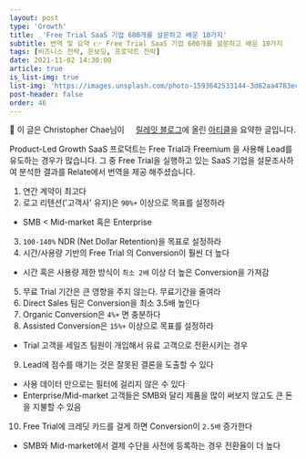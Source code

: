 ```yaml
---
layout: post
type: 'Growth'
title:  'Free Trial SaaS 기업 600개를 설문하고 배운 10가지'
subtitle: 번역 및 요약 👉 ​Free Trial SaaS 기업 600개를 설문하고 배운 10가지
tags: [비즈니스 전략, 온보딩, 프로덕트 전략]
date: 2021-11-02 14:30:00
article: true
is_list-img: true
list-img: 'https://images.unsplash.com/photo-1593642533144-3d62aa4783ec?crop=entropy&cs=tinysrgb&fit=max&fm=jpg&ixid=MnwxMTc3M3wxfDF8YWxsfDZ8fHx8fHwyfHwxNjM0NjY1MjMw&ixlib=rb-1.2.1&q=80&w=2000'
post-header: false
order: 46
---
```


<p class="text-gray">
 🔗 이 글은 Christopher Chae님이 <a href='https://blog.relate.kr/' target='blank' rel='nofollow' id='outlink1' onclick='clickedOutlink(outlink1)'><img src='https://www.google.com/s2/favicons?sz=64&domain=https://blog.relate.kr/' style='display:inline; height: 1em; position: relative; bottom: -2px; margin-right: 2px;'>릴레잇 블로그</a>에 올린 <a href='https://blog.relate.kr/free-trial-survey/' target='blank' rel='nofollow' id='outlink2' onclick='clickedOutlink(outlink2)'>아티클</a>을 요약한 글입니다.
</p>

Product-Led Growth SaaS 프로덕트는 Free Trial과 Freemium 을 사용해 Lead를 유도하는 경우가 많습니다. 그 중 Free Trial을 실행하고 있는 SaaS 기업을 설문조사하여 분석한 결과를 Relate에서 번역을 제공 해주셨습니다.

1. 연간 계약이 최고다
2. 로고 리텐션('고객사' 유지)은 `90%+` 이상으로 목표를 설정하라
  * SMB < Mid-market 혹은 Enterprise
3. `100-140%` NDR (Net Dollar Retention)을 목표로 설정하라
4. 시간/사용량 기반의 Free Trial 의 Conversion이 훨씬 더 높다
  * 시간 혹은 사용량 제한 방식이 `최소 2배` 이상 더 높은 Conversion을 가져감
5. 무료 Trial 기간은 큰 영향을 주지 않는다. 무료기간을 줄여라
6. Direct Sales 팀은 Conversion을 최소 3.5배 높인다
7. Organic Conversion은 `4%+` 면 충분하다
8. Assisted Conversion은 `15%+` 이상으로 목표를 설정하라
  * Trial 고객을 세일즈 팀원이 개입해서 유료 고객으로 전환시키는 경우
9. Lead에 점수를 매기는 것은 잘못된 결론을 도출할 수 있다
  * 사용 데이터 만으로는 필터에 걸리지 않은 수 있다
  * Enterprise/Mid-market 고객들은 SMB와 달리 제품을 많이 써보지 않고도 큰 돈을 지불할 수 있음
10. Free Trial에 크레딧 카드를 걸게 하면 Conversion이 `2.5배` 증가한다
  * SMB와 Mid-market에서 결제 수단을 사전에 등록하는 경우 전환율이 더 높다